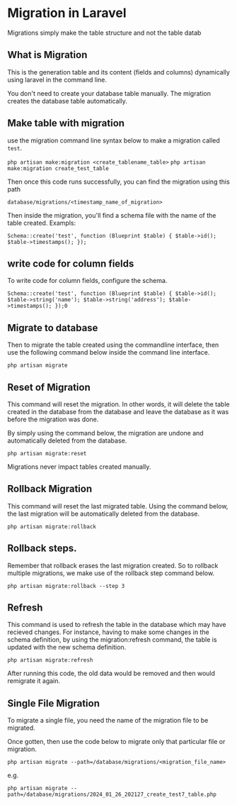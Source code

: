 # Migration in Laravel

Migrations simply make the table structure and not the table datab

## What is Migration

This is the generation table and its content (fields and columns)
dynamically using laravel in the command line.

You don't need to create your database table manually. The migration creates the database table automatically.

## Make table with migration

use the migration command line syntax below to make a migration called `test`.

`php artisan make:migration <create_tablename_table>`
`php artisan make:migration create_test_table`

Then once this code runs successfully, you can find the migration using this path

`database/migrations/<timestamp_name_of_migration>`

Then inside the migration, you'll find a schema file with the name of the table created. Exampls:

`Schema::create('test', function (Blueprint $table) {
            $table->id();
            $table->timestamps();
        });
`

## write code for column fields

To write code for column fields, configure the schema.

`Schema::create('test', function (Blueprint $table) {
            $table->id();
            $table->string('name');
            $table->string('address');
            $table->timestamps();
        });0
`

## Migrate to database

Then to migrate the table created using the commandline interface, then use the following command below inside the command line interface.

`php artisan migrate`

## Reset of Migration

This command will reset the migration. In other words, it will delete the table created in the database from the database and leave the database as it was before the migration was done.

By simply using the command below, the migration are undone and automatically deleted from the database.

`php artisan migrate:reset`

Migrations never impact tables created manually.

## Rollback Migration

This command will reset the last migrated table.
Using the command below, the last migration will be automatically deleted from the database.

`php artisan migrate:rollback`

## Rollback steps.

Remember that rollback erases the last migration created. So to rollback multiple migrations, we make use of the rollback step command below.

`php artisan migrate:rollback --step 3`

## Refresh

This command is used to refresh the table in the database which may have recieved changes. For instance, having to make some changes in the schema definition, by using the migration:refresh command, the table is updated with the new schema definition.

`php artisan migrate:refresh`

After running this code, the old data would be removed and then would remigrate it again.

## Single File Migration

To migrate a single file, you need the name of the migration file to be migrated.

Once gotten, then use the code below to migrate only that particular file or migration.

`php artisan migrate --path=/database/migrations/<migration_file_name>`

e.g.

`php artisan migrate --path=/database/migrations/2024_01_26_202127_create_test7_table.php`
